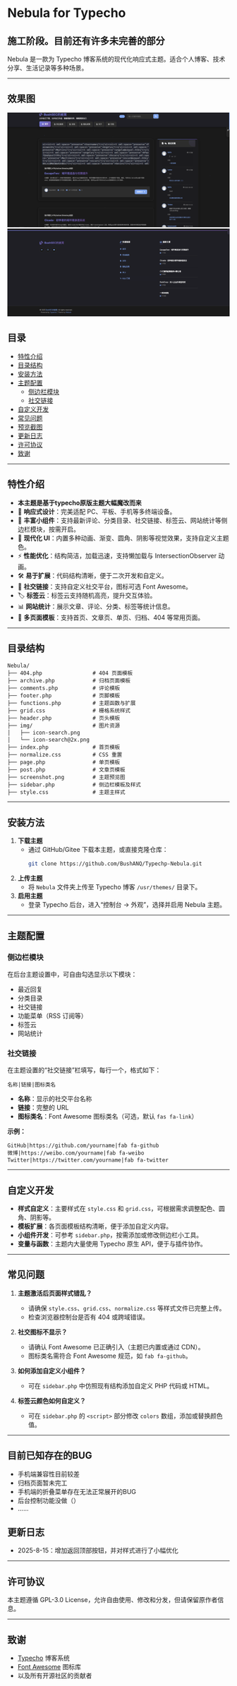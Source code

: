 # Nebula for Typecho
## 施工阶段。目前还有许多未完善的部分

Nebula 是一款为 Typecho 博客系统的现代化响应式主题。适合个人博客、技术分享、生活记录等多种场景。

---

## 效果图
![1](./1.png)
![2](./2.png)

## 目录

- [特性介绍](#特性介绍)
- [目录结构](#目录结构)
- [安装方法](#安装方法)
- [主题配置](#主题配置)
  - [侧边栏模块](#侧边栏模块)
  - [社交链接](#社交链接)
- [自定义开发](#自定义开发)
- [常见问题](#常见问题)
- [预览截图](#预览截图)
- [更新日志](#更新日志)
- [许可协议](#许可协议)
- [致谢](#致谢)

---

## 特性介绍
- **本主题是基于typecho原版主题大幅魔改而来**
- 🌈 **响应式设计**：完美适配 PC、平板、手机等多终端设备。
- 🧩 **丰富小组件**：支持最新评论、分类目录、社交链接、标签云、网站统计等侧边栏模块，按需开启。
- 🎨 **现代化 UI**：内置多种动画、渐变、圆角、阴影等视觉效果，支持自定义主题色。
- ⚡ **性能优化**：结构简洁，加载迅速，支持懒加载与 IntersectionObserver 动画。
- 🛠️ **易于扩展**：代码结构清晰，便于二次开发和自定义。
- 🔗 **社交链接**：支持自定义社交平台，图标可选 Font Awesome。
- 🏷️ **标签云**：标签云支持随机高亮，提升交互体验。
- 📊 **网站统计**：展示文章、评论、分类、标签等统计信息。
- 📝 **多页面模板**：支持首页、文章页、单页、归档、404 等常用页面。

---

## 目录结构

```
Nebula/
├── 404.php                # 404 页面模板
├── archive.php            # 归档页面模板
├── comments.php           # 评论模板
├── footer.php             # 页脚模板
├── functions.php          # 主题函数与扩展
├── grid.css               # 栅格系统样式
├── header.php             # 页头模板
├── img/                   # 图片资源
│   ├── icon-search.png
│   └── icon-search@2x.png
├── index.php              # 首页模板
├── normalize.css          # CSS 重置
├── page.php               # 单页模板
├── post.php               # 文章页模板
├── screenshot.png         # 主题预览图
├── sidebar.php            # 侧边栏模板及样式
├── style.css              # 主题主样式
```

---

## 安装方法

1. **下载主题**
   - 通过 GitHub/Gitee 下载本主题，或直接克隆仓库：
     ```bash
     git clone https://github.com/BushANQ/Typechp-Nebula.git
     ```
2. **上传主题**
   - 将 `Nebula` 文件夹上传至 Typecho 博客 `/usr/themes/` 目录下。
3. **启用主题**
   - 登录 Typecho 后台，进入“控制台 → 外观”，选择并启用 Nebula 主题。

---

## 主题配置

### 侧边栏模块

在后台主题设置中，可自由勾选显示以下模块：

- 最近回复
- 分类目录
- 社交链接
- 功能菜单（RSS 订阅等）
- 标签云
- 网站统计

### 社交链接

在主题设置的“社交链接”栏填写，每行一个，格式如下：

```
名称|链接|图标类名
```

- **名称**：显示的社交平台名称
- **链接**：完整的 URL
- **图标类名**：Font Awesome 图标类名（可选，默认 `fas fa-link`）

**示例：**
```
GitHub|https://github.com/yourname|fab fa-github
微博|https://weibo.com/yourname|fab fa-weibo
Twitter|https://twitter.com/yourname|fab fa-twitter
```

---

## 自定义开发

- **样式自定义**：主要样式在 `style.css` 和 `grid.css`，可根据需求调整配色、圆角、阴影等。
- **模板扩展**：各页面模板结构清晰，便于添加自定义内容。
- **小组件开发**：可参考 `sidebar.php`，按需添加或修改侧边栏小工具。
- **变量与函数**：主题内大量使用 Typecho 原生 API，便于与插件协作。

---

## 常见问题

1. **主题激活后页面样式错乱？**
   - 请确保 `style.css`、`grid.css`、`normalize.css` 等样式文件已完整上传。
   - 检查浏览器控制台是否有 404 或跨域错误。

2. **社交图标不显示？**
   - 请确认 Font Awesome 已正确引入（主题已内置或通过 CDN）。
   - 图标类名需符合 Font Awesome 规范，如 `fab fa-github`。

3. **如何添加自定义小组件？**
   - 可在 `sidebar.php` 中仿照现有结构添加自定义 PHP 代码或 HTML。

4. **标签云颜色如何自定义？**
   - 可在 `sidebar.php` 的 `<script>` 部分修改 `colors` 数组，添加或替换颜色值。

---

## 目前已知存在的BUG
   - 手机端兼容性目前较差
   - 归档页面暂未完工
   - 手机端的折叠菜单存在无法正常展开的BUG
   - 后台控制功能没做（）
   - ......


## 更新日志

   -  2025-8-15：增加返回顶部按钮，并对样式进行了小幅优化


---

## 许可协议

本主题遵循 GPL-3.0 License，允许自由使用、修改和分发，但请保留原作者信息。

---

## 致谢

- [Typecho](https://typecho.org/) 博客系统
- [Font Awesome](https://fontawesome.com/) 图标库
- 以及所有开源社区的贡献者
